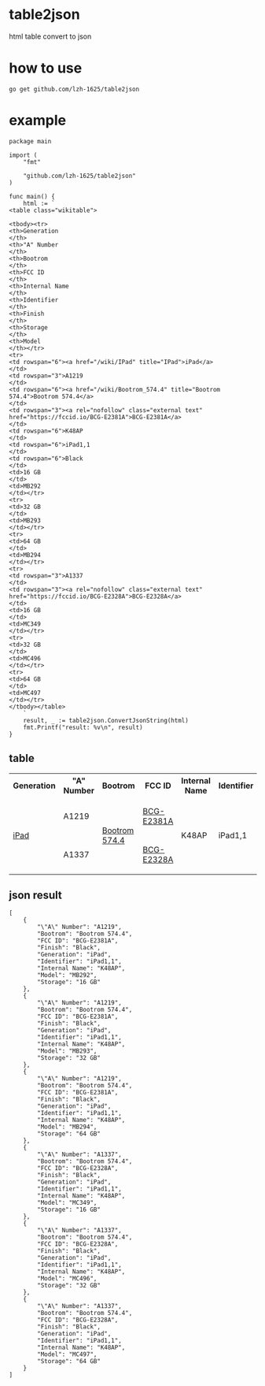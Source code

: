 # table2json
html table convert to json


# how to use
```
go get github.com/lzh-1625/table2json
```

# example
```
package main

import (
	"fmt"

	"github.com/lzh-1625/table2json"
)

func main() {
	html := `
<table class="wikitable">

<tbody><tr>
<th>Generation
</th>
<th>"A" Number
</th>
<th>Bootrom
</th>
<th>FCC ID
</th>
<th>Internal Name
</th>
<th>Identifier
</th>
<th>Finish
</th>
<th>Storage
</th>
<th>Model
</th></tr>
<tr>
<td rowspan="6"><a href="/wiki/IPad" title="IPad">iPad</a>
</td>
<td rowspan="3">A1219
</td>
<td rowspan="6"><a href="/wiki/Bootrom_574.4" title="Bootrom 574.4">Bootrom 574.4</a>
</td>
<td rowspan="3"><a rel="nofollow" class="external text" href="https://fccid.io/BCG-E2381A">BCG-E2381A</a>
</td>
<td rowspan="6">K48AP
</td>
<td rowspan="6">iPad1,1
</td>
<td rowspan="6">Black
</td>
<td>16 GB
</td>
<td>MB292
</td></tr>
<tr>
<td>32 GB
</td>
<td>MB293
</td></tr>
<tr>
<td>64 GB
</td>
<td>MB294
</td></tr>
<tr>
<td rowspan="3">A1337
</td>
<td rowspan="3"><a rel="nofollow" class="external text" href="https://fccid.io/BCG-E2328A">BCG-E2328A</a>
</td>
<td>16 GB
</td>
<td>MC349
</td></tr>
<tr>
<td>32 GB
</td>
<td>MC496
</td></tr>
<tr>
<td>64 GB
</td>
<td>MC497
</td></tr>
</tbody></table>	
	`
	result, _ := table2json.ConvertJsonString(html)
	fmt.Printf("result: %v\n", result)
}

```

## table
<table class="wikitable">

<tbody><tr>
<th>Generation
</th>
<th>"A" Number
</th>
<th>Bootrom
</th>
<th>FCC ID
</th>
<th>Internal Name
</th>
<th>Identifier
</th>
<th>Finish
</th>
<th>Storage
</th>
<th>Model
</th></tr>
<tr>
<td rowspan="6"><a href="/wiki/IPad" title="IPad">iPad</a>
</td>
<td rowspan="3">A1219
</td>
<td rowspan="6"><a href="/wiki/Bootrom_574.4" title="Bootrom 574.4">Bootrom 574.4</a>
</td>
<td rowspan="3"><a rel="nofollow" class="external text" href="https://fccid.io/BCG-E2381A">BCG-E2381A</a>
</td>
<td rowspan="6">K48AP
</td>
<td rowspan="6">iPad1,1
</td>
<td rowspan="6">Black
</td>
<td>16 GB
</td>
<td>MB292
</td></tr>
<tr>
<td>32 GB
</td>
<td>MB293
</td></tr>
<tr>
<td>64 GB
</td>
<td>MB294
</td></tr>
<tr>
<td rowspan="3">A1337
</td>
<td rowspan="3"><a rel="nofollow" class="external text" href="https://fccid.io/BCG-E2328A">BCG-E2328A</a>
</td>
<td>16 GB
</td>
<td>MC349
</td></tr>
<tr>
<td>32 GB
</td>
<td>MC496
</td></tr>
<tr>
<td>64 GB
</td>
<td>MC497
</td></tr>
</tbody></table>	

## json result
```
[
    {
        "\"A\" Number": "A1219",   
        "Bootrom": "Bootrom 574.4",
        "FCC ID": "BCG-E2381A",    
        "Finish": "Black",
        "Generation": "iPad",      
        "Identifier": "iPad1,1",   
        "Internal Name": "K48AP",  
        "Model": "MB292",
        "Storage": "16 GB"
    },
    {
        "\"A\" Number": "A1219",   
        "Bootrom": "Bootrom 574.4",
        "FCC ID": "BCG-E2381A",    
        "Finish": "Black",
        "Generation": "iPad",      
        "Identifier": "iPad1,1",   
        "Internal Name": "K48AP",
        "Model": "MB293",
        "Storage": "32 GB"
    },
    {
        "\"A\" Number": "A1219",
        "Bootrom": "Bootrom 574.4",
        "FCC ID": "BCG-E2381A",
        "Finish": "Black",
        "Generation": "iPad",
        "Identifier": "iPad1,1",
        "Internal Name": "K48AP",
        "Model": "MB294",
        "Storage": "64 GB"
    },
    {
        "\"A\" Number": "A1337",
        "Bootrom": "Bootrom 574.4",
        "FCC ID": "BCG-E2328A",
        "Finish": "Black",
        "Generation": "iPad",
        "Identifier": "iPad1,1",
        "Internal Name": "K48AP",
        "Model": "MC349",
        "Storage": "16 GB"
    },
    {
        "\"A\" Number": "A1337",
        "Bootrom": "Bootrom 574.4",
        "FCC ID": "BCG-E2328A",
        "Finish": "Black",
        "Generation": "iPad",
        "Identifier": "iPad1,1",
        "Internal Name": "K48AP",
        "Model": "MC496",
        "Storage": "32 GB"
    },
    {
        "\"A\" Number": "A1337",
        "Bootrom": "Bootrom 574.4",
        "FCC ID": "BCG-E2328A",
        "Finish": "Black",
        "Generation": "iPad",
        "Identifier": "iPad1,1",
        "Internal Name": "K48AP",
        "Model": "MC497",
        "Storage": "64 GB"
    }
]
```